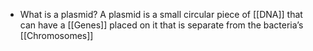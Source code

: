 - What is a plasmid?
	A plasmid is a small circular piece of [[DNA]] that can have a [[Genes]] placed on it that is separate from the bacteria’s [[Chromosomes]]